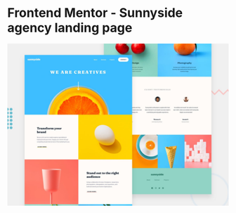 # Frontend Mentor - Sunnyside agency landing page

![Design preview for the Social proof section coding challenge](./design/desktop-preview.jpg)
